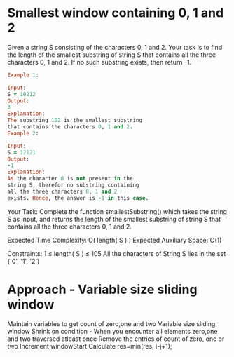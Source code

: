 # Smallest window containing 0, 1 and 2
Given a string S consisting of the characters 0, 1 and 2. Your task is to find the length of the smallest substring of string S that contains all the three characters 0, 1 and 2. If no such substring exists, then return -1.

```rb
Example 1:

Input:
S = 10212
Output:
3
Explanation:
The substring 102 is the smallest substring
that contains the characters 0, 1 and 2.
Example 2:

Input: 
S = 12121
Output:
-1
Explanation: 
As the character 0 is not present in the
string S, therefor no substring containing
all the three characters 0, 1 and 2
exists. Hence, the answer is -1 in this case.
```

Your Task:
Complete the function smallestSubstring() which takes the string S as input, and returns the length of the smallest substring of string S that contains all the three characters 0, 1 and 2.

Expected Time Complexity: O( length( S ) )
Expected Auxiliary Space: O(1)

Constraints:
1 ≤ length( S ) ≤ 105
All the characters of String S lies in the set {'0', '1', '2'}

# Approach - Variable size sliding window 
Maintain variables to get count of zero,one and two 
Variable size sliding window Shrink on condition - When you encounter all elements zero,one and two traversed atleast once
Remove the entries of count of zero, one or two
Increment windowStart
Calculate res=min(res, i-j+1);
